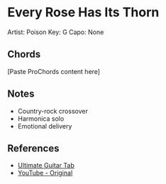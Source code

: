# Every Rose Has Its Thorn

Artist: Poison
Key: G
Capo: None

## Chords

[Paste ProChords content here]

## Notes

- Country-rock crossover
- Harmonica solo
- Emotional delivery

## References

- [Ultimate Guitar Tab](https://tabs.ultimate-guitar.com/tab/poison/every-rose-has-its-thorn-chords)
- [YouTube - Original](https://www.youtube.com/watch?v=JkK8g6FMEXE) 
